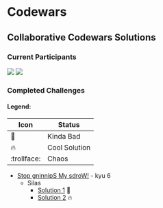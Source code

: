 # Codewars

## Collaborative Codewars Solutions

### Current Participants

<img src="https://www.codewars.com/users/ExVacuum/badges/small"/>
<img src="https://www.codewars.com/users/DaniilKi/badges/small"/>

### Completed Challenges

#### Legend:

Icon        | Status
------------| -------------
:shit:      | Kinda Bad
:fire:      | Cool Solution
:trollface: | Chaos

- [Stop gninnipS My sdroW!]() - kyu 6
    - Silas
      - [Solution 1](cpp\SpinWords\SpinWords-Silas-Attempt1\SpinWords.cpp) :shit:
      - [Solution 2](cpp\SpinWords\SpinWords-Silas-Attempt2\SpinWords.cpp) :fire: